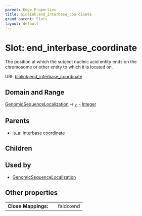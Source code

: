 ```yaml
---
parent: Edge Properties
title: biolink:end_interbase_coordinate
grand_parent: Slots
layout: default
---
```


# Slot: end_interbase_coordinate


The position at which the subject nucleic acid entity ends on the chromosome or other entity to which it is located on.

URI: [biolink:end_interbase_coordinate](https://w3id.org/biolink/end_interbase_coordinate)

## Domain and Range

[GenomicSequenceLocalization](GenomicSequenceLocalization.md) ->  <sub>0..1</sub> [Integer](types/Integer.md)

## Parents

 *  is_a: [interbase coordinate](interbase_coordinate.md)

## Children


## Used by

 * [GenomicSequenceLocalization](GenomicSequenceLocalization.md)

## Other properties

|  |  |  |
| --- | --- | --- |
| **Close Mappings:** | | faldo:end |

